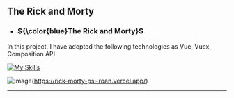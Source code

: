 ## The Rick and Morty 
- ### ${\color{blue}The Rick and Morty}$
In this project, I have adopted the following technologies
as Vue, Vuex, Composition API 

[![My Skills](https://skillicons.dev/icons?i=vue)](https://skillicons.dev)

![image](https://github.com/DavidP1983/Rick_Morty/assets/40338951/fd939c11-8a28-4a96-a362-2727c1ab170a)(https://rick-morty-psi-roan.vercel.app/)


-------

